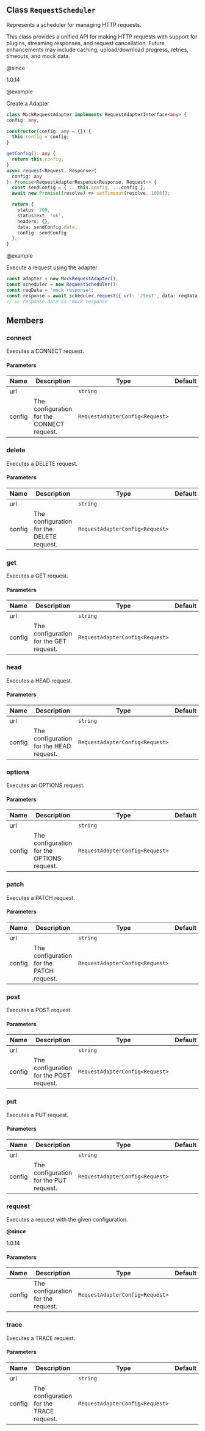 ## Class `RequestScheduler`
Represents a scheduler for managing HTTP requests.

This class provides a unified API for making HTTP requests with support for plugins,
streaming responses, and request cancellation. Future enhancements may include caching,
upload/download progress, retries, timeouts, and mock data.

@since 

1.0.14

@example 

Create a Adapter


```typescript
class MockRequestAdapter implements RequestAdapterInterface<any> {
config: any;

constructor(config: any = {}) {
  this.config = config;
}

getConfig(): any {
  return this.config;
}
async request<Request, Response>(
  config: any
): Promise<RequestAdapterResponse<Response, Request>> {
  const sendConfig = { ...this.config, ...config };
  await new Promise((resolve) => setTimeout(resolve, 1000));

  return {
    status: 200,
    statusText: 'ok',
    headers: {},
    data: sendConfig.data,
    config: sendConfig
  };
}

```

@example 

Execute a request using the adapter


```typescript
const adapter = new MockRequestAdapter();
const scheduler = new RequestScheduler();
const reqData = 'mock response';
const response = await scheduler.request({ url: '/test', data: reqData });
// => response.data is 'mock response'
```


## Members

### connect
Executes a CONNECT request.


#### Parameters
| Name | Description | Type | Default | Since |
|------|------|---------|-------|------------|
|  url  |  | `string` |  |  |
|  config  | The configuration for the CONNECT request. | `RequestAdapterConfig<Request>` |  |  |


### delete
Executes a DELETE request.


#### Parameters
| Name | Description | Type | Default | Since |
|------|------|---------|-------|------------|
|  url  |  | `string` |  |  |
|  config  | The configuration for the DELETE request. | `RequestAdapterConfig<Request>` |  |  |


### get
Executes a GET request.


#### Parameters
| Name | Description | Type | Default | Since |
|------|------|---------|-------|------------|
|  url  |  | `string` |  |  |
|  config  | The configuration for the GET request. | `RequestAdapterConfig<Request>` |  |  |


### head
Executes a HEAD request.


#### Parameters
| Name | Description | Type | Default | Since |
|------|------|---------|-------|------------|
|  url  |  | `string` |  |  |
|  config  | The configuration for the HEAD request. | `RequestAdapterConfig<Request>` |  |  |


### options
Executes an OPTIONS request.


#### Parameters
| Name | Description | Type | Default | Since |
|------|------|---------|-------|------------|
|  url  |  | `string` |  |  |
|  config  | The configuration for the OPTIONS request. | `RequestAdapterConfig<Request>` |  |  |


### patch
Executes a PATCH request.


#### Parameters
| Name | Description | Type | Default | Since |
|------|------|---------|-------|------------|
|  url  |  | `string` |  |  |
|  config  | The configuration for the PATCH request. | `RequestAdapterConfig<Request>` |  |  |


### post
Executes a POST request.


#### Parameters
| Name | Description | Type | Default | Since |
|------|------|---------|-------|------------|
|  url  |  | `string` |  |  |
|  config  | The configuration for the POST request. | `RequestAdapterConfig<Request>` |  |  |


### put
Executes a PUT request.


#### Parameters
| Name | Description | Type | Default | Since |
|------|------|---------|-------|------------|
|  url  |  | `string` |  |  |
|  config  | The configuration for the PUT request. | `RequestAdapterConfig<Request>` |  |  |


### request
Executes a request with the given configuration.

**@since** 

1.0.14


#### Parameters
| Name | Description | Type | Default | Since |
|------|------|---------|-------|------------|
|  config  | The configuration for the request. | `RequestAdapterConfig<Request>` |  |  |


### trace
Executes a TRACE request.


#### Parameters
| Name | Description | Type | Default | Since |
|------|------|---------|-------|------------|
|  url  |  | `string` |  |  |
|  config  | The configuration for the TRACE request. | `RequestAdapterConfig<Request>` |  |  |

